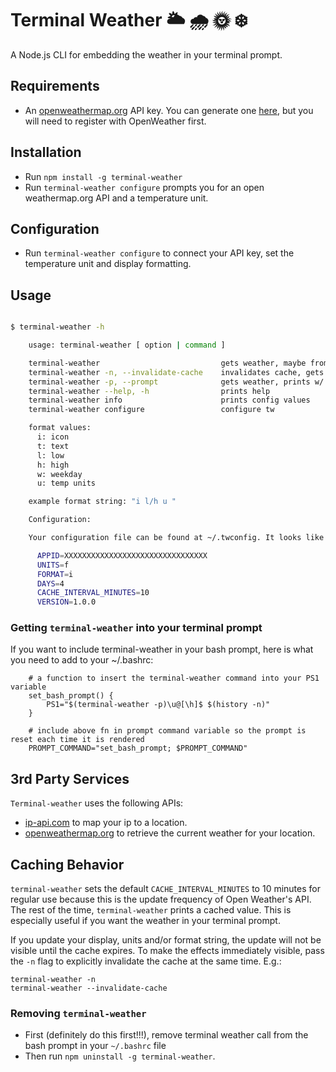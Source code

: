 # Terminal Weather 🌥 🌧 🌞 ❄️

A Node.js CLI for embedding the weather in your terminal prompt.

## Requirements

+ An [openweathermap.org](http://openweathermap.org) API key. You can generate one [here](https://home.openweathermap.org/api_keys), but you will need to register with OpenWeather first.

## Installation

+ Run `npm install -g terminal-weather`
+ Run `terminal-weather configure` prompts you for an open weathermap.org API and a temperature unit.

## Configuration

+ Run `terminal-weather configure` to connect your API key, set the temperature unit and display formatting.

## Usage

````bash

$ terminal-weather -h

    usage: terminal-weather [ option | command ]

    terminal-weather                           gets weather, maybe from cache, maybe from owm
    terminal-weather -n, --invalidate-cache    invalidates cache, gets weather
    terminal-weather -p, --prompt              gets weather, prints w/ no newline
    terminal-weather --help, -h                prints help
    terminal-weather info                      prints config values
    terminal-weather configure                 configure tw

    format values:
      i: icon
      t: text
      l: low
      h: high
      w: weekday
      u: temp units

    example format string: "i l/h u "

    Configuration:

    Your configuration file can be found at ~/.twconfig. It looks like this:

      APPID=XXXXXXXXXXXXXXXXXXXXXXXXXXXXXXXX
      UNITS=f
      FORMAT=i
      DAYS=4
      CACHE_INTERVAL_MINUTES=10
      VERSION=1.0.0

````

### Getting `terminal-weather` into your terminal prompt

If you want to include terminal-weather in your bash prompt, here is what you need to add to your ~/.bashrc:

        # a function to insert the terminal-weather command into your PS1 variable
        set_bash_prompt() {
            PS1="$(terminal-weather -p)\u@[\h]$ $(history -n)"
        }

        # include above fn in prompt command variable so the prompt is reset each time it is rendered
        PROMPT_COMMAND="set_bash_prompt; $PROMPT_COMMAND"

## 3rd Party Services

`Terminal-weather` uses the following APIs:

+ [ip-api.com](http://ip-api.com) to map your ip to a location.
+ [openweathermap.org](http://openweathermap.org) to retrieve the current weather for your location.

## Caching Behavior

 `terminal-weather` sets the default `CACHE_INTERVAL_MINUTES` to 10 minutes for regular use because this is the update frequency of Open Weather's API. The rest of the time, `terminal-weather` prints a cached value. This is especially useful if you want the weather in your terminal prompt. 

If you update your display, units and/or format string, the update will not be visible until the cache expires. To make the effects immediately visible, pass the `-n` flag to explicitly invalidate the cache at the same time. E.g.: 

    terminal-weather -n
    terminal-weather --invalidate-cache

### Removing `terminal-weather` 

+ First (definitely do this first!!!), remove terminal weather call from the bash prompt in your `~/.bashrc` file 
+ Then run `npm uninstall -g terminal-weather`.
